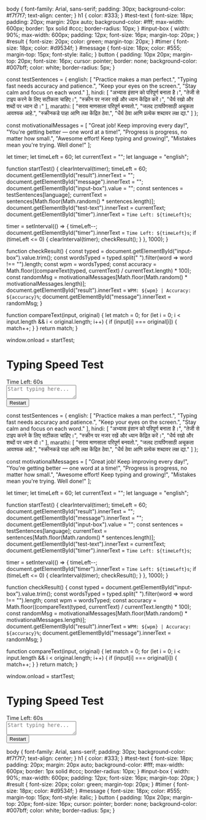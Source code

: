 body {
  font-family: Arial, sans-serif;
  padding: 30px;
  background-color: #f7f7f7;
  text-align: center;
}
h1 {
  color: #333;
}
#test-text {
  font-size: 18px;
  padding: 20px;
  margin: 20px auto;
  background-color: #fff;
  max-width: 600px;
  border: 1px solid #ccc;
  border-radius: 10px;
}
#input-box {
  width: 90%;
  max-width: 600px;
  padding: 12px;
  font-size: 16px;
  margin-top: 20px;
}
#result {
  font-size: 20px;
  color: green;
  margin-top: 20px;
}
#timer {
  font-size: 18px;
  color: #d9534f;
}
#message {
  font-size: 18px;
  color: #555;
  margin-top: 15px;
  font-style: italic;
}
button {
  padding: 10px 20px;
  margin-top: 20px;
  font-size: 16px;
  cursor: pointer;
  border: none;
  background-color: #007bff;
  color: white;
  border-radius: 5px;
}

const testSentences = {
  english: [
    "Practice makes a man perfect.",
    "Typing fast needs accuracy and patience.",
    "Keep your eyes on the screen.",
    "Stay calm and focus on each word."
  ],
  hindi: [
    "अभ्यास इंसान को परिपूर्ण बनाता है।",
    "तेजी से टाइप करने के लिए सटीकता चाहिए।",
    "स्क्रीन पर नजर रखें और ध्यान केंद्रित करें।",
    "धैर्य रखो और शब्दों पर ध्यान दो।"
  ],
  marathi: [
    "सराव माणसाला परिपूर्ण बनवतो.",
    "जलद टायपिंगसाठी अचूकता आवश्यक आहे.",
    "स्क्रीनकडे पाहा आणि लक्ष केंद्रित ठेवा.",
    "धैर्य ठेवा आणि प्रत्येक शब्दावर लक्ष द्या."
  ]
};

const motivationalMessages = [
  "Great job! Keep improving every day!",
  "You're getting better — one word at a time!",
  "Progress is progress, no matter how small.",
  "Awesome effort! Keep typing and growing!",
  "Mistakes mean you're trying. Well done!"
];

let timer;
let timeLeft = 60;
let currentText = "";
let language = "english";

function startTest() {
  clearInterval(timer);
  timeLeft = 60;
  document.getElementById("result").innerText = "";
  document.getElementById("message").innerText = "";
  document.getElementById("input-box").value = "";
  const sentences = testSentences[language];
  currentText = sentences[Math.floor(Math.random() * sentences.length)];
  document.getElementById("test-text").innerText = currentText;
  document.getElementById("timer").innerText = `Time Left: ${timeLeft}s`;

  timer = setInterval(() => {
    timeLeft--;
    document.getElementById("timer").innerText = `Time Left: ${timeLeft}s`;
    if (timeLeft <= 0) {
      clearInterval(timer);
      checkResult();
    }
  }, 1000);
}

function checkResult() {
  const typed = document.getElementById("input-box").value.trim();
  const wordsTyped = typed.split(" ").filter(word => word !== "").length;
  const wpm = wordsTyped;
  const accuracy = Math.floor((compareText(typed, currentText) / currentText.length) * 100);
  const randomMsg = motivationalMessages[Math.floor(Math.random() * motivationalMessages.length)];
  document.getElementById("result").innerText = `WPM: ${wpm} | Accuracy: ${accuracy}%`;
  document.getElementById("message").innerText = randomMsg;
}

function compareText(input, original) {
  let match = 0;
  for (let i = 0; i < input.length && i < original.length; i++) {
    if (input[i] === original[i]) {
      match++;
    }
  }
  return match;
}

window.onload = startTest;

<!DOCTYPE html>
<html lang="en">
<head>
  <meta charset="UTF-8" />
  <meta name="viewport" content="width=device-width, initial-scale=1.0"/>
  <title>Typing Test</title>
  <link rel="stylesheet" href="style.css">
</head>
<body>

  <h1>Typing Speed Test</h1>
  <div id="timer">Time Left: 60s</div>
  <div id="test-text"></div>
  <textarea id="input-box" placeholder="Start typing here..."></textarea>
  <div id="result"></div>
  <div id="message"></div>
  <button onclick="startTest()">Restart</button>

  <script src="script.js"></script>
</body>
</html>

const testSentences = {
  english: [
    "Practice makes a man perfect.",
    "Typing fast needs accuracy and patience.",
    "Keep your eyes on the screen.",
    "Stay calm and focus on each word."
  ],
  hindi: [
    "अभ्यास इंसान को परिपूर्ण बनाता है।",
    "तेजी से टाइप करने के लिए सटीकता चाहिए।",
    "स्क्रीन पर नजर रखें और ध्यान केंद्रित करें।",
    "धैर्य रखो और शब्दों पर ध्यान दो।"
  ],
  marathi: [
    "सराव माणसाला परिपूर्ण बनवतो.",
    "जलद टायपिंगसाठी अचूकता आवश्यक आहे.",
    "स्क्रीनकडे पाहा आणि लक्ष केंद्रित ठेवा.",
    "धैर्य ठेवा आणि प्रत्येक शब्दावर लक्ष द्या."
  ]
};

const motivationalMessages = [
  "Great job! Keep improving every day!",
  "You're getting better — one word at a time!",
  "Progress is progress, no matter how small.",
  "Awesome effort! Keep typing and growing!",
  "Mistakes mean you're trying. Well done!"
];

let timer;
let timeLeft = 60;
let currentText = "";
let language = "english";

function startTest() {
  clearInterval(timer);
  timeLeft = 60;
  document.getElementById("result").innerText = "";
  document.getElementById("message").innerText = "";
  document.getElementById("input-box").value = "";
  const sentences = testSentences[language];
  currentText = sentences[Math.floor(Math.random() * sentences.length)];
  document.getElementById("test-text").innerText = currentText;
  document.getElementById("timer").innerText = `Time Left: ${timeLeft}s`;

  timer = setInterval(() => {
    timeLeft--;
    document.getElementById("timer").innerText = `Time Left: ${timeLeft}s`;
    if (timeLeft <= 0) {
      clearInterval(timer);
      checkResult();
    }
  }, 1000);
}

function checkResult() {
  const typed = document.getElementById("input-box").value.trim();
  const wordsTyped = typed.split(" ").filter(word => word !== "").length;
  const wpm = wordsTyped;
  const accuracy = Math.floor((compareText(typed, currentText) / currentText.length) * 100);
  const randomMsg = motivationalMessages[Math.floor(Math.random() * motivationalMessages.length)];
  document.getElementById("result").innerText = `WPM: ${wpm} | Accuracy: ${accuracy}%`;
  document.getElementById("message").innerText = randomMsg;
}

function compareText(input, original) {
  let match = 0;
  for (let i = 0; i < input.length && i < original.length; i++) {
    if (input[i] === original[i]) {
      match++;
    }
  }
  return match;
}

window.onload = startTest;

<!DOCTYPE html>
<html lang="en">
<head>
  <meta charset="UTF-8" />
  <meta name="viewport" content="width=device-width, initial-scale=1.0"/>
  <title>Typing Test</title>
  <link rel="stylesheet" href="style.css">
</head>
<body>

  <h1>Typing Speed Test</h1>
  <div id="timer">Time Left: 60s</div>
  <div id="test-text"></div>
  <textarea id="input-box" placeholder="Start typing here..."></textarea>
  <div id="result"></div>
  <div id="message"></div>
  <button onclick="startTest()">Restart</button>

  <script src="script.js"></script>
</body>
</html>

body {
  font-family: Arial, sans-serif;
  padding: 30px;
  background-color: #f7f7f7;
  text-align: center;
}
h1 {
  color: #333;
}
#test-text {
  font-size: 18px;
  padding: 20px;
  margin: 20px auto;
  background-color: #fff;
  max-width: 600px;
  border: 1px solid #ccc;
  border-radius: 10px;
}
#input-box {
  width: 90%;
  max-width: 600px;
  padding: 12px;
  font-size: 16px;
  margin-top: 20px;
}
#result {
  font-size: 20px;
  color: green;
  margin-top: 20px;
}
#timer {
  font-size: 18px;
  color: #d9534f;
}
#message {
  font-size: 18px;
  color: #555;
  margin-top: 15px;
  font-style: italic;
}
button {
  padding: 10px 20px;
  margin-top: 20px;
  font-size: 16px;
  cursor: pointer;
  border: none;
  background-color: #007bff;
  color: white;
  border-radius: 5px;
}
